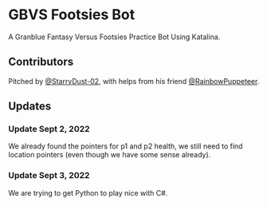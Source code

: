 # GBVS Footsies Bot

A Granblue Fantasy Versus Footsies Practice Bot Using Katalina.

## Contributors
Pitched by [@StarryDust-02](https://github.com/StarryDust-02), with helps from his friend [@RainbowPuppeteer](https://github.com/RainbowPuppeteer).

## Updates

### Update Sept 2, 2022
We already found the pointers for p1 and p2 health, we still need to find location pointers (even though we have some sense already).

### Update Sept 3, 2022
We are trying to get Python to play nice with C#.
